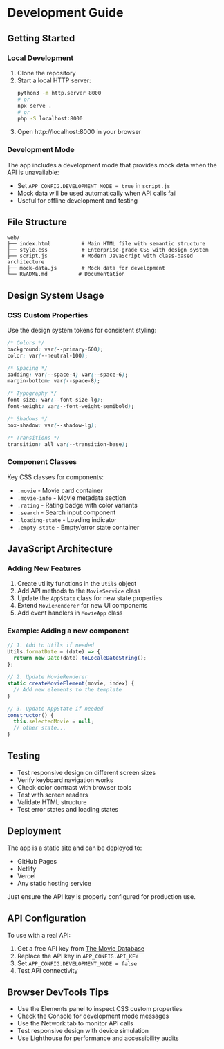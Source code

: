 # Development Guide

## Getting Started

### Local Development
1. Clone the repository
2. Start a local HTTP server:
   ```bash
   python3 -m http.server 8000
   # or
   npx serve .
   # or
   php -S localhost:8000
   ```
3. Open http://localhost:8000 in your browser

### Development Mode
The app includes a development mode that provides mock data when the API is unavailable:
- Set `APP_CONFIG.DEVELOPMENT_MODE = true` in `script.js`
- Mock data will be used automatically when API calls fail
- Useful for offline development and testing

## File Structure
```
web/
├── index.html          # Main HTML file with semantic structure
├── style.css           # Enterprise-grade CSS with design system
├── script.js           # Modern JavaScript with class-based architecture  
├── mock-data.js        # Mock data for development
└── README.md          # Documentation
```

## Design System Usage

### CSS Custom Properties
Use the design system tokens for consistent styling:

```css
/* Colors */
background: var(--primary-600);
color: var(--neutral-100);

/* Spacing */
padding: var(--space-4) var(--space-6);
margin-bottom: var(--space-8);

/* Typography */
font-size: var(--font-size-lg);
font-weight: var(--font-weight-semibold);

/* Shadows */
box-shadow: var(--shadow-lg);

/* Transitions */
transition: all var(--transition-base);
```

### Component Classes
Key CSS classes for components:

- `.movie` - Movie card container
- `.movie-info` - Movie metadata section
- `.rating` - Rating badge with color variants
- `.search` - Search input component
- `.loading-state` - Loading indicator
- `.empty-state` - Empty/error state container

## JavaScript Architecture

### Adding New Features
1. Create utility functions in the `Utils` object
2. Add API methods to the `MovieService` class
3. Update the `AppState` class for new state properties
4. Extend `MovieRenderer` for new UI components
5. Add event handlers in `MovieApp` class

### Example: Adding a new component
```javascript
// 1. Add to Utils if needed
Utils.formatDate = (date) => {
  return new Date(date).toLocaleDateString();
};

// 2. Update MovieRenderer
static createMovieElement(movie, index) {
  // Add new elements to the template
}

// 3. Update AppState if needed
constructor() {
  this.selectedMovie = null;
  // other state...
}
```

## Testing
- Test responsive design on different screen sizes
- Verify keyboard navigation works
- Check color contrast with browser tools
- Test with screen readers
- Validate HTML structure
- Test error states and loading states

## Deployment
The app is a static site and can be deployed to:
- GitHub Pages
- Netlify
- Vercel
- Any static hosting service

Just ensure the API key is properly configured for production use.

## API Configuration
To use with a real API:
1. Get a free API key from [The Movie Database](https://developers.themoviedb.org/3)
2. Replace the API key in `APP_CONFIG.API_KEY`
3. Set `APP_CONFIG.DEVELOPMENT_MODE = false`
4. Test API connectivity

## Browser DevTools Tips
- Use the Elements panel to inspect CSS custom properties
- Check the Console for development mode messages
- Use the Network tab to monitor API calls
- Test responsive design with device simulation
- Use Lighthouse for performance and accessibility audits